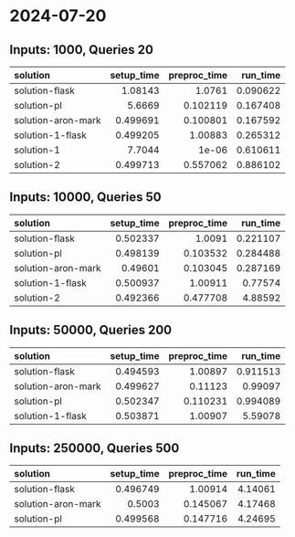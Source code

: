 # 2024-07-20

## Inputs: 1000, Queries 20

| solution           |   setup_time |   preproc_time |   run_time |
|:-------------------|-------------:|---------------:|-----------:|
| solution-flask     |     1.08143  |       1.0761   |   0.090622 |
| solution-pl        |     5.6669   |       0.102119 |   0.167408 |
| solution-aron-mark |     0.499691 |       0.100801 |   0.167592 |
| solution-1-flask   |     0.499205 |       1.00883  |   0.265312 |
| solution-1         |     7.7044   |       1e-06    |   0.610611 |
| solution-2         |     0.499713 |       0.557062 |   0.886102 |

## Inputs: 10000, Queries 50

| solution           |   setup_time |   preproc_time |   run_time |
|:-------------------|-------------:|---------------:|-----------:|
| solution-flask     |     0.502337 |       1.0091   |   0.221107 |
| solution-pl        |     0.498139 |       0.103532 |   0.284488 |
| solution-aron-mark |     0.49601  |       0.103045 |   0.287169 |
| solution-1-flask   |     0.500937 |       1.00911  |   0.77574  |
| solution-2         |     0.492366 |       0.477708 |   4.88592  |

## Inputs: 50000, Queries 200

| solution           |   setup_time |   preproc_time |   run_time |
|:-------------------|-------------:|---------------:|-----------:|
| solution-flask     |     0.494593 |       1.00897  |   0.911513 |
| solution-aron-mark |     0.499627 |       0.11123  |   0.99097  |
| solution-pl        |     0.502347 |       0.110231 |   0.994089 |
| solution-1-flask   |     0.503871 |       1.00907  |   5.59078  |

## Inputs: 250000, Queries 500

| solution           |   setup_time |   preproc_time |   run_time |
|:-------------------|-------------:|---------------:|-----------:|
| solution-flask     |     0.496749 |       1.00914  |    4.14061 |
| solution-aron-mark |     0.5003   |       0.145067 |    4.17468 |
| solution-pl        |     0.499568 |       0.147716 |    4.24695 |